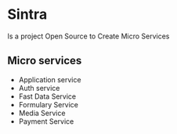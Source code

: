 # Sintra

Is a project Open Source to Create Micro Services

## Micro services

* Application service
* Auth service
* Fast Data Service
* Formulary Service
* Media Service
* Payment Service

